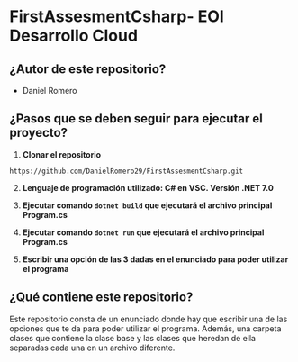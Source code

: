 # FirstAssesmentCsharp- EOI Desarrollo Cloud

## ¿Autor de este repositorio?

- Daniel Romero

## ¿Pasos que se deben seguir para ejecutar el proyecto?

1. **Clonar el repositorio**

```https://github.com/DanielRomero29/FirstAssesmentCsharp.git```

2. **Lenguaje de programación utilizado: C# en VSC. Versión .NET 7.0**

3. **Ejecutar comando ``dotnet build`` que ejecutará el archivo principal Program.cs**

4. **Ejecutar comando ``dotnet run`` que ejecutará el archivo principal Program.cs**

5. **Escribir una opción de las 3 dadas en el enunciado para poder utilizar el programa**

## ¿Qué contiene este repositorio?

Este repositorio consta de un enunciado donde hay que escribir una de las opciones que te da para poder utilizar el programa. 
Además, una carpeta clases que contiene la clase base y las clases que heredan de ella separadas cada una en un archivo diferente.
